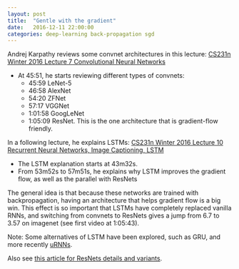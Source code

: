 ```yaml
---
layout: post
title:  "Gentle with the gradient"
date:   2016-12-11 22:00:00
categories: deep-learning back-propagation sgd
---
```


Andrej Karpathy reviews some convnet architectures in this lecture:
[CS231n Winter 2016 Lecture 7 Convolutional Neural Networks](https://www.youtube.com/watch?v=sHyIqu_S5Ks)

 - At 45:51, he starts reviewing different types of convnets: 
   - 45:59 LeNet-5
   - 46:58 AlexNet
   - 54:20 ZFNet
   - 57:17 VGGNet
   - 1:01:58 GoogLeNet
   - 1:05:09 ResNet. This is the one architecture that is gradient-flow friendly.

In a following lecture, he explains LSTMs: 
[CS231n Winter 2016 Lecture 10 Recurrent Neural Networks, Image Captioning, LSTM](https://www.youtube.com/watch?v=R1rXkuJ5w20)

 - The LSTM explanation starts at 43m32s.
 - From 53m52s to 57m51s, he explains why LSTM improves the gradient flow, as well as the parallel with ResNets

The general idea is that because these networks are trained with backpropagation, having an architecture that
helps gradient flow is a big win. This effect is so important that LSTMs have completely replaced vanilla RNNs,
and switching from convnets to ResNets gives a jump from 6.7 to 3.57 on imagenet (see first video at 1:05:43).

Note: Some alternatives of LSTM have been explored, such as GRU, and more recently
[uRNNs](https://arxiv.org/pdf/1511.06464v4.pdf).

Also see [this article for ResNets details and variants](http://torch.ch/blog/2016/02/04/resnets.html).